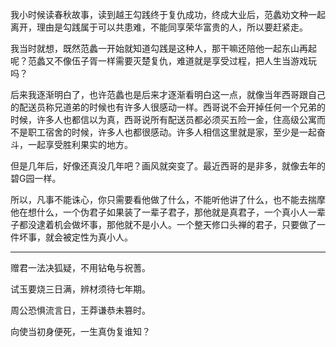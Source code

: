 <p>我小时候读春秋故事，读到越王勾践终于复仇成功，终成大业后，范蠡劝文种一起离开，理由是勾践属于可以共患难，不能同享荣华富贵的人，所以要赶紧走。</p><p>我当时就想，既然范蠡一开始就知道勾践是这种人，那干嘛还陪他一起东山再起呢？范蠡又不像伍子胥一样需要灭楚复仇，难道就是享受过程，把人生当游戏玩吗？</p><p>后来我逐渐明白了，也许范蠡也是后来才逐渐看明白这一点，就像当年西哥跟自己的配送员称兄道弟的时候也有许多人很感动一样。西哥说不会开掉任何一个兄弟的时候，许多人也都信以为真，西哥说所有配送员都必须买五险一金，住高级公寓而不是职工宿舍的时候，许多人也都很感动。许多人相信这里就是家，至少是一起奋斗，一起享受胜利果实的地方。</p><p>但是几年后，好像还真没几年吧？画风就突变了。最近西哥的是非多，就像去年的碧G园一样。</p><p>所以，凡事不能诛心，你只需要看他做了什么，不能听他讲了什么，也不能去揣摩他在想什么，一个伪君子如果装了一辈子君子，那他就是真君子，一个真小人一辈子都没逮着机会做坏事，那他就不是小人。一个整天修口头禅的君子，只要做了一件坏事，就会被定性为真小人。</p><hr/><p>赠君一法决狐疑，不用钻龟与祝蓍。</p><p>试玉要烧三日满，辨材须待七年期。</p><p>周公恐惧流言日，王莽谦恭未篡时。</p><p>向使当初身便死，一生真伪复谁知？</p>